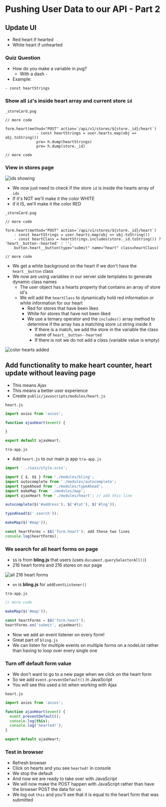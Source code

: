 # Pushing User Data to our API - Part 2
## Update UI
* Red heart if hearted
* White heart if unhearted

### Quiz Question
* How do you make a variable in pug?
    - With a dash `-`
* Example:

`- const heartStrings`

### Show all `id`'s inside heart array and current store `id`
`_storeCard.pug`

```
// more code

form.heart(method="POST" action=`/api/v1/stores/${store._id}/heart`)
              - const heartStrings = user.hearts.map(obj => obj.toString())
              pre= h.dump(heartStrings)
              pre= h.dump(store._id)

// more code
```

### View in stores page
![ids showing](https://i.imgur.com/OAY8Jai.png)

* We now just need to check if the store `id` is inside the hearts array of `ids`
* If it's NOT we'll make it the color WHITE
* if it IS, we'll make it the color RED

`_storeCard.pug`

```
// more code

form.heart(method="POST" action=`/api/v1/stores/${store._id}/heart`)
    - const heartStrings = user.hearts.map(obj => obj.toString())
    - const heartClass = heartStrings.includes(store._id.toString()) ? 'heart__button--hearted' : '';
    button.heart__button(type="submit" name="heart" class=heartClass)

// more code
```

* We get a white background on the heart if we don't have the `heart__button` class
* We now are using variables in our server side templates to generate dynamic class names
  - The user object has a hearts property that contains an array of store id's
  - We will add the `heartClass` to dynamically hold red information or white information for our heart
    + Red for stores that have been likes
    + White for stores that have not been liked
    + We use a ternary operator and the `includes()` array method to determine if the array has a matching store `id` string inside it
      * If there is a match, we add the store in the variable the class name of `heart__button--hearted`
      * If there is not we do not add a class (variable value is empty)

![color hearts added](https://i.imgur.com/wfQknRW.png)

## Add functionality to make heart counter, heart update without leaving page
* This means Ajax
* This means a better user experience
* Create `public/javascripts/modules/heart.js`

`heart.js`

```js
import axios from 'axios';

function ajaxHeart(event) {

}

export default ajaxHeart;
```

`tra-app.js`

* Add `heart.js` to our main js app `tra-app.js`

```js
import '../sass/style.scss';

import { $, $$ } from './modules/bling';
import autocomplete from './modules/autocomplete';
import typeAhead from './modules/typeAhead';
import makeMap from './modules/map';
import ajaxHeart from './modules/heart'; // add this line

autocomplete($('#address'), $('#lat'), $('#lng'));

typeAhead($('.search'));

makeMap($('#map'));

const heartForms = $$('form.heart'); add these two lines
console.log(heartForms);
```

### We search for all heart forms on page
* `$$` is from **bling.js** that users (uses `document.querySelectorAll()`)
* 216 heart forms and 216 stores on our page

![all 216 heart forms](https://i.imgur.com/vn2fDmF.png)

* `on` is **bling.js** for `addEventListener()`

`tra-app.js`

```js
// more code

makeMap($('#map'));

const heartForms = $$('form.heart');
heartForms.on('submit', ajaxHeart);
```

* Now we add an event listener on every form!
* Great part of `bling.js`
* We can listen for multiple events on multiple forms on a nodeList rather than having to loop over every single one

### Turn off default form value
* We don't want to go to a new page when we click on the heart form
* So we add `event.preventDefault()` in JavaScript
* You will see this used a lot when working with Ajax

`heart.js`

```js
import axios from 'axios';

function ajaxHeart(event) {
  event.preventDefault();
  console.log(this);
  console.log('hearted!');
}

export default ajaxHeart;
```

### Test in browser
* Refresh browser
* Click on hearts and you see `hearted!` in console
* We stop the default
* And now we are ready to take over with JavaScript
* We will now make the POST happen with JavaScript rather than have the browser POST the data for us
* We log out `this` and you'll see that it is equal to the heart form that was submitted


